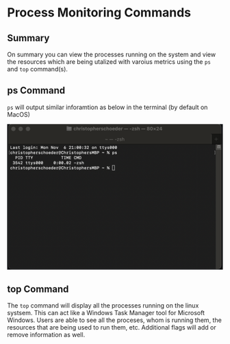 # Process Monitoring Commands

## Summary

On summary you can view the processes running on the system and view the resources which are being utalized with varoius metrics using the `ps` and `top` command(s).

## ps Command

`ps` will output similar inforamtion as below in the terminal (by default on MacOS)

![ps command on macos](image.png)

## top Command

The `top` command will display all the processes running on the linux systsem. This can act like a Windows Task Manager tool for Microsoft Windows. Users are able to see all the proceses, whom is running them, the resources that are being used to run them, etc. Additional flags will add or remove information as well.